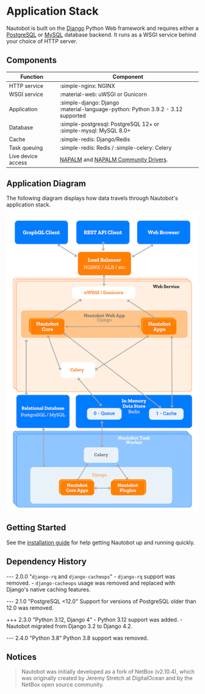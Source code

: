 # Application Stack

Nautobot is built on the [Django](https://djangoproject.com/) Python Web framework and requires either a [PostgreSQL](https://www.postgresql.org/) or [MySQL](https://www.mysql.com) database backend. It runs as a WSGI service behind your choice of HTTP server.

## Components

<!-- pyml disable-num-lines 9 no-inline-html,proper-names -->
| Function           | Component                                                                                                                          |
| ------------------ | ---------------------------------------------------------------------------------------------------------------------------------- |
| HTTP service       | :simple-nginx: NGINX                                                                                                               |
| WSGI service       | :material-web: uWSGI or Gunicorn                                                                                                   |
| Application        | :simple-django: Django <br> :material-language-python: Python 3.9.2 - 3.12 supported                                               |
| Database           | :simple-postgresql: PostgreSQL 12+ or <br>  :simple-mysql: MySQL 8.0+                                                              |
| Cache              | :simple-redis: Django/Redis                                                                                                        |
| Task queuing       | :simple-redis: Redis / :simple-celery: Celery                                                                                      |
| Live device access | [NAPALM](https://napalm.readthedocs.io/en/latest/) and [NAPALM Community Drivers](https://github.com/napalm-automation-community). |

## Application Diagram

The following diagram displays how data travels through Nautobot's application stack.

![Application stack diagram](../media/nautobot_application_stack_low_level.png "Application stack diagram")

## Getting Started

See the [installation guide](../user-guide/administration/installation/index.md) for help getting Nautobot up and running quickly.

## Dependency History

--- 2.0.0 "`django-rq` and `django-cacheops`"
    - `django-rq` support was removed.
    - `django-cacheops` usage was removed and replaced with Django's native caching features.

--- 2.1.0 "PostgreSQL <12.0"
    Support for versions of PostgreSQL older than 12.0 was removed.

+++ 2.3.0 "Python 3.12, Django 4"
    - Python 3.12 support was added.
    - Nautobot migrated from Django 3.2 to Django 4.2.

--- 2.4.0 "Python 3.8"
    Python 3.8 support was removed.

## Notices

> Nautobot was initially developed as a fork of NetBox (v2.10.4), which was originally created by Jeremy Stretch at DigitalOcean and by the NetBox open source community.
